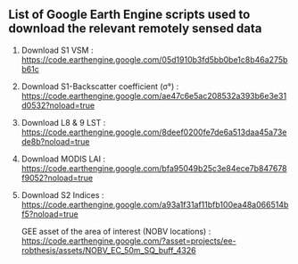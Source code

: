 ## List of Google Earth Engine scripts used to download the relevant remotely sensed data

1. Download S1 VSM : https://code.earthengine.google.com/05d1910b3fd5bb0be1c8b46a275bb61c  
2. Download S1-Backscatter coefficient (σ°) : https://code.earthengine.google.com/ae47c6e5ac208532a393b6e3e31d0532?noload=true 
3. Download L8 & 9 LST : https://code.earthengine.google.com/8deef0200fe7de6a513daa45a73ede8b?noload=true 
4. Download MODIS LAI : https://code.earthengine.google.com/bfa95049b25c3e84ece7b847678f9052?noload=true 
5. Download S2 Indices : https://code.earthengine.google.com/a93a1f31af11bfb100ea48a066514bf5?noload=true 

   GEE asset of the area of interest (NOBV locations) : https://code.earthengine.google.com/?asset=projects/ee-robthesis/assets/NOBV_EC_50m_SQ_buff_4326 